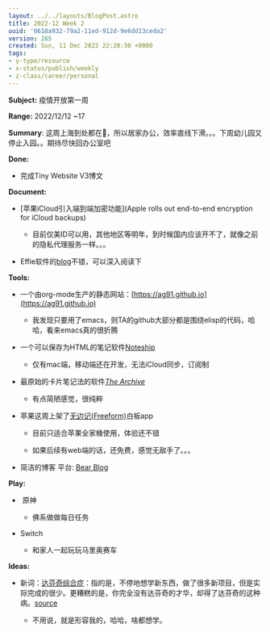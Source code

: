 ```yaml
---
layout: ../../layouts/BlogPost.astro
title: 2022-12 Week 2
uuid: '0618a932-79a2-11ed-912d-9e6dd13ceda2'
version: 265
created: Sun, 11 Dec 2022 22:20:30 +0000
tags:
- y-type/resource
- x-status/publish/weekly
- z-class/career/personal
---
```


**Subject:** 疫情开放第一周

**Range:** 2022/12/12 \~17

**Summary**: 这周上海到处都在🐑，所以居家办公，效率直线下滑。。。下周幼儿园又停止入园。。期待尽快回办公室吧

**Done:** 

- 完成Tiny Website V3博文

**Document:**

- [苹果iCloud引入端到端加密功能](Apple rolls out end-to-end encryption for iCloud backups) 

    - 目前仅美ID可以用，其他地区等明年，到时候国内应该开不了，就像之前的隐私代理服务一样。。。

- Effie软件的[blog](https://blog.effie.co)不错，可以深入阅读下 

**Tools:**

- 一个由org-mode生产的静态网站：[https://ag91.github.io](https://ag91.github.io) 

    - 我发现只要用了emacs，则TA的github大部分都是围绕elisp的代码，哈哈，看来emacs真的很折腾

- 一个可以保存为HTML的笔记软件[Noteship](https://noteship.com) 

    - 仅有mac端，移动端还在开发，无法iCloud同步，订阅制

- 最原始的卡片笔记法的软件[*The Archive*](https://zettelkasten.de/the-archive/)  

    - 有点简陋感觉，很纯粹

- 苹果这周上架了[无边记(Freeform)](https://www.apple.com/newsroom/2022/12/apple-launches-freeform-a-powerful-new-app-designed-for-creative-collaboration/)白板app

    - 目前只适合苹果全家桶使用，体验还不错

    - 如果后续有web端的话，还免费，感觉无敌手了。。。

- 简洁的博客 平台: [Bear Blog](https://bearblog.dev) 

**Play:**

-  原神

    - 佛系做做每日任务

- Switch

    - 和家人一起玩玩马里奥赛车

**Ideas:**

- 新词：[达芬奇综合症](https://github.com/ruanyf/weekly/blob/master/docs/issue-235.md)：指的是，不停地想学新东西，做了很多新项目，但是实际完成的很少。更糟糕的是，你完全没有达芬奇的才华，却得了达芬奇的这种病。[source](https://thoughtfulatlas.bearblog.dev/leonardo-syndrome/) 

    - 不用说，就是形容我的，哈哈，啥都想学。
